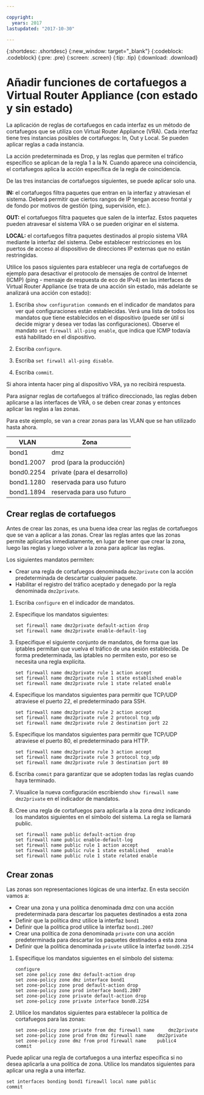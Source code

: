 ```yaml
---

copyright:
  years: 2017
lastupdated: "2017-10-30"

---
```


{:shortdesc: .shortdesc}
{:new_window: target="_blank"}
{:codeblock: .codeblock}
{:pre: .pre}
{:screen: .screen}
{:tip: .tip}
{:download: .download}

# Añadir funciones de cortafuegos a Virtual Router Appliance (con estado y sin estado)
La aplicación de reglas de cortafuegos en cada interfaz es un método de cortafuegos que se utiliza con Virtual Router Appliance (VRA). Cada interfaz tiene tres instancias posibles de cortafuegos: In, Out y Local. Se pueden aplicar reglas a cada instancia. 

La acción predeterminada es Drop, y las reglas que permiten el tráfico específico se aplican de la regla 1 a la N. Cuando aparece una coincidencia, el cortafuegos aplica la acción específica de la regla de coincidencia.

De las tres instancias de cortafuegos siguientes, se puede aplicar solo una.

**IN:** el cortafuegos filtra paquetes que entran en la interfaz y atraviesan el sistema. Deberá permitir que ciertos rangos de IP tengan acceso frontal y de fondo por motivos de gestión (ping, supervisión, etc.).

**OUT:** el cortafuegos filtra paquetes que salen de la interfaz. Estos paquetes pueden atravesar el sistema VRA o se pueden originar en el sistema.

**LOCAL:** el cortafuegos filtra paquetes destinados al propio sistema VRA mediante la interfaz del sistema. Debe establecer restricciones en los puertos de acceso al dispositivo de direcciones IP externas que no están restringidas.

Utilice los pasos siguientes para establecer una regla de cortafuegos de ejemplo para desactivar el protocolo de mensajes de control de Internet (ICMP) (ping - mensaje de respuesta de eco de IPv4) en las interfaces de Virtual Router Appliance (se trata de una acción sin estado, más adelante se analizará una acción con estado):

1. Escriba `show configuration commands` en el indicador de mandatos para ver qué configuraciones están establecidas. Verá una lista de todos los mandatos que tiene establecidos en el dispositivo (puede ser útil si decide migrar y desea ver todas las configuraciones). Observe el mandato `set firewall all-ping enable`, que indica que ICMP todavía está habilitado en el dispositivo.

2. Escriba `configure`.

3. Escriba `set firwall all-ping disable`.

4. Escriba `commit`.

Si ahora intenta hacer ping al dispositivo VRA, ya no recibirá respuesta.

Para asignar reglas de cortafuegos al tráfico direccionado, las reglas deben aplicarse a las interfaces de VRA, o se deben crear zonas y entonces aplicar las reglas a las zonas.

Para este ejemplo, se van a crear zonas para las VLAN que se han utilizado hasta ahora.

 VLAN | Zona 
 ---- | ---- 
bond1 | dmz
bond1.2007 | prod (para la producción)
bond0.2254 | private (para el desarrollo)
bond1.1280 | reservada para uso futuro
bond1.1894 | reservada para uso futuro

## Crear reglas de cortafuegos
Antes de crear las zonas, es una buena idea crear las reglas de cortafuegos que se van a aplicar a las zonas. Crear las reglas antes que las zonas permite aplicarlas inmediatamente, en lugar de tener que crear la zona, luego las reglas y luego volver a la zona para aplicar las reglas.

Los siguientes mandatos permiten:

* Crear una regla de cortafuegos denominada `dmz2private` con la acción predeterminada de descartar cualquier paquete.
* Habilitar el registro del tráfico aceptado y denegado por la regla denominada `dmz2private`.

1. Escriba `configure` en el indicador de mandatos.

2. Especifique los mandatos siguientes:

	~~~
	set firewall name dmz2private default-action drop
	set firewall name dmz2private enable-default-log
	~~~

3. Especifique el siguiente conjunto de mandatos, de forma que las iptables permitan que vuelva el tráfico de una sesión establecida. De forma predeterminada, las iptables no permiten esto, por eso se necesita una regla explícita.

	~~~
	set firewall name dmz2private rule 1 action accept
	set firewall name dmz2private rule 1 state established enable
	set firewall name dmz2private rule 1 state related enable
	~~~

4. Especifique los mandatos siguientes para permitir que TCP/UDP atraviese el puerto 22, el predeterminado para SSH.
	
	~~~
	set firewall name dmz2private rule 2 action accept
	set firewall name dmz2private rule 2 protocol tcp_udp
	set firewall name dmz2private rule 2 destination port 22
	~~~

5. Especifique los mandatos siguientes para permitir que TCP/UDP atraviese el puerto 80, el predeterminado para HTTP.

	~~~
	set firewall name dmz2private rule 3 action accept
	set firewall name dmz2private rule 3 protocol tcp_udp
	set firewall name dmz2private rule 3 destination port 80
	~~~

6. Escriba `commit` para garantizar que se adopten todas las reglas cuando haya terminado.

7. Visualice la nueva configuración escribiendo `show firewall name dmz2private` en el indicador de mandatos.

8. Cree una regla de cortafuegos para aplicarla a la zona dmz indicando los mandatos siguientes en el símbolo del sistema. La regla se llamará public. 

	~~~
	set firewall name public default-action drop
	set firewall name public enable-default-log
	set firewall name public rule 1 action accept
	set firewall name public rule 1 state established 	enable
	set firewall name public rule 1 state related enable
	~~~
	
## Crear zonas

Las zonas son representaciones lógicas de una interfaz. En esta sección vamos a:

* Crear una zona y una política denominada dmz con una acción predeterminada para descartar los paquetes destinados a esta zona
* Definir que la política dmz utilice la interfaz `bond1`
* Definir que la política prod utilice la interfaz `bond1.2007`
* Crear una política de zona denominada `private` con una acción predeterminada para descartar los paquetes destinados a esta zona
* Definir que la política denominada `private` utilice la interfaz `bond0.2254`

1. Especifique los mandatos siguientes en el símbolo del sistema:

	~~~
	configure
	set zone policy zone dmz default-action drop
	set zone-policy zone dmz interface bond1
	set zone-policy zone prod default-action drop
	set zone-policy zone prod interface bond1.2007
	set zone-policy zone private default-action drop
	set zone-policy zone private interface bond0.2254
	~~~
	
2. Utilice los mandatos siguientes para establecer la política de cortafuegos para las zonas:

	~~~
	set zone-policy zone private from dmz firewall name 	dmz2private
	set zone-policy zone prod from dmz firewall name 	dmz2private
	set zone-policy zone dmz from prod firewall name 	public4
	commit
	~~~
	
Puede aplicar una regla de cortafuegos a una interfaz específica si no desea aplicarla a una política de zona. Utilice los mandatos siguientes para aplicar una regla a una interfaz.

~~~
set interfaces bonding bond1 fireawll local name public
commit
~~~
